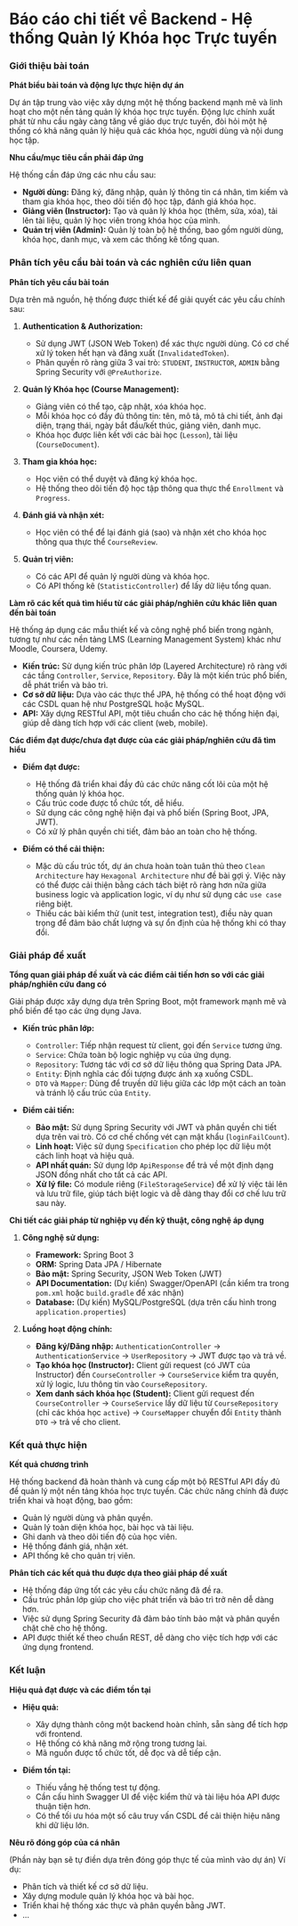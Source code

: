 # Báo cáo chi tiết về Backend - Hệ thống Quản lý Khóa học Trực tuyến

### Giới thiệu bài toán

**Phát biểu bài toán và động lực thực hiện dự án**

Dự án tập trung vào việc xây dựng một hệ thống backend mạnh mẽ và linh hoạt cho một nền tảng quản lý khóa học trực tuyến. Động lực chính xuất phát từ nhu cầu ngày càng tăng về giáo dục trực tuyến, đòi hỏi một hệ thống có khả năng quản lý hiệu quả các khóa học, người dùng và nội dung học tập.

**Nhu cầu/mục tiêu cần phải đáp ứng**

Hệ thống cần đáp ứng các nhu cầu sau:

*   **Người dùng:** Đăng ký, đăng nhập, quản lý thông tin cá nhân, tìm kiếm và tham gia khóa học, theo dõi tiến độ học tập, đánh giá khóa học.
*   **Giảng viên (Instructor):** Tạo và quản lý khóa học (thêm, sửa, xóa), tải lên tài liệu, quản lý học viên trong khóa học của mình.
*   **Quản trị viên (Admin):** Quản lý toàn bộ hệ thống, bao gồm người dùng, khóa học, danh mục, và xem các thống kê tổng quan.

### Phân tích yêu cầu bài toán và các nghiên cứu liên quan

**Phân tích yêu cầu bài toán**

Dựa trên mã nguồn, hệ thống được thiết kế để giải quyết các yêu cầu chính sau:

1.  **Authentication & Authorization:**
    *   Sử dụng JWT (JSON Web Token) để xác thực người dùng. Có cơ chế xử lý token hết hạn và đăng xuất (`InvalidatedToken`).
    *   Phân quyền rõ ràng giữa 3 vai trò: `STUDENT`, `INSTRUCTOR`, `ADMIN` bằng Spring Security với `@PreAuthorize`.

2.  **Quản lý Khóa học (Course Management):**
    *   Giảng viên có thể tạo, cập nhật, xóa khóa học.
    *   Mỗi khóa học có đầy đủ thông tin: tên, mô tả, mô tả chi tiết, ảnh đại diện, trạng thái, ngày bắt đầu/kết thúc, giảng viên, danh mục.
    *   Khóa học được liên kết với các bài học (`Lesson`), tài liệu (`CourseDocument`).

3.  **Tham gia khóa học:**
    *   Học viên có thể duyệt và đăng ký khóa học.
    *   Hệ thống theo dõi tiến độ học tập thông qua thực thể `Enrollment` và `Progress`.

4.  **Đánh giá và nhận xét:**
    *   Học viên có thể để lại đánh giá (sao) và nhận xét cho khóa học thông qua thực thể `CourseReview`.

5.  **Quản trị viên:**
    *   Có các API để quản lý người dùng và khóa học.
    *   Có API thống kê (`StatisticController`) để lấy dữ liệu tổng quan.

**Làm rõ các kết quả tìm hiểu từ các giải pháp/nghiên cứu khác liên quan đến bài toán**

Hệ thống áp dụng các mẫu thiết kế và công nghệ phổ biến trong ngành, tương tự như các nền tảng LMS (Learning Management System) khác như Moodle, Coursera, Udemy.

*   **Kiến trúc:** Sử dụng kiến trúc phân lớp (Layered Architecture) rõ ràng với các tầng `Controller`, `Service`, `Repository`. Đây là một kiến trúc phổ biến, dễ phát triển và bảo trì.
*   **Cơ sở dữ liệu:** Dựa vào các thực thể JPA, hệ thống có thể hoạt động với các CSDL quan hệ như PostgreSQL hoặc MySQL.
*   **API:** Xây dựng RESTful API, một tiêu chuẩn cho các hệ thống hiện đại, giúp dễ dàng tích hợp với các client (web, mobile).

**Các điểm đạt được/chưa đạt được của các giải pháp/nghiên cứu đã tìm hiểu**

*   **Điểm đạt được:**
    *   Hệ thống đã triển khai đầy đủ các chức năng cốt lõi của một hệ thống quản lý khóa học.
    *   Cấu trúc code được tổ chức tốt, dễ hiểu.
    *   Sử dụng các công nghệ hiện đại và phổ biến (Spring Boot, JPA, JWT).
    *   Có xử lý phân quyền chi tiết, đảm bảo an toàn cho hệ thống.

*   **Điểm có thể cải thiện:**
    *   Mặc dù cấu trúc tốt, dự án chưa hoàn toàn tuân thủ theo `Clean Architecture` hay `Hexagonal Architecture` như đề bài gợi ý. Việc này có thể được cải thiện bằng cách tách biệt rõ ràng hơn nữa giữa business logic và application logic, ví dụ như sử dụng các `use case` riêng biệt.
    *   Thiếu các bài kiểm thử (unit test, integration test), điều này quan trọng để đảm bảo chất lượng và sự ổn định của hệ thống khi có thay đổi.

### Giải pháp đề xuất

**Tổng quan giải pháp đề xuất và các điểm cải tiến hơn so với các giải pháp/nghiên cứu đang có**

Giải pháp được xây dựng dựa trên Spring Boot, một framework mạnh mẽ và phổ biến để tạo các ứng dụng Java.

*   **Kiến trúc phân lớp:**
    *   `Controller`: Tiếp nhận request từ client, gọi đến `Service` tương ứng.
    *   `Service`: Chứa toàn bộ logic nghiệp vụ của ứng dụng.
    *   `Repository`: Tương tác với cơ sở dữ liệu thông qua Spring Data JPA.
    *   `Entity`: Định nghĩa các đối tượng được ánh xạ xuống CSDL.
    *   `DTO` và `Mapper`: Dùng để truyền dữ liệu giữa các lớp một cách an toàn và tránh lộ cấu trúc của `Entity`.

*   **Điểm cải tiến:**
    *   **Bảo mật:** Sử dụng Spring Security với JWT và phân quyền chi tiết dựa trên vai trò. Có cơ chế chống vét cạn mật khẩu (`loginFailCount`).
    *   **Linh hoạt:** Việc sử dụng `Specification` cho phép lọc dữ liệu một cách linh hoạt và hiệu quả.
    *   **API nhất quán:** Sử dụng lớp `ApiResponse` để trả về một định dạng JSON đồng nhất cho tất cả các API.
    *   **Xử lý file:** Có module riêng (`FileStorageService`) để xử lý việc tải lên và lưu trữ file, giúp tách biệt logic và dễ dàng thay đổi cơ chế lưu trữ sau này.

**Chi tiết các giải pháp từ nghiệp vụ đến kỹ thuật, công nghệ áp dụng**

1.  **Công nghệ sử dụng:**
    *   **Framework:** Spring Boot 3
    *   **ORM:** Spring Data JPA / Hibernate
    *   **Bảo mật:** Spring Security, JSON Web Token (JWT)
    *   **API Documentation:** (Dự kiến) Swagger/OpenAPI (cần kiểm tra trong `pom.xml` hoặc `build.gradle` để xác nhận)
    *   **Database:** (Dự kiến) MySQL/PostgreSQL (dựa trên cấu hình trong `application.properties`)

2.  **Luồng hoạt động chính:**
    *   **Đăng ký/Đăng nhập:** `AuthenticationController` -> `AuthenticationService` -> `UserRepository` -> JWT được tạo và trả về.
    *   **Tạo khóa học (Instructor):** Client gửi request (có JWT của Instructor) đến `CourseController` -> `CourseService` kiểm tra quyền, xử lý logic, lưu thông tin vào `CourseRepository`.
    *   **Xem danh sách khóa học (Student):** Client gửi request đến `CourseController` -> `CourseService` lấy dữ liệu từ `CourseRepository` (chỉ các khóa học `active`) -> `CourseMapper` chuyển đổi `Entity` thành `DTO` -> trả về cho client.

### Kết quả thực hiện

**Kết quả chương trình**

Hệ thống backend đã hoàn thành và cung cấp một bộ RESTful API đầy đủ để quản lý một nền tảng khóa học trực tuyến. Các chức năng chính đã được triển khai và hoạt động, bao gồm:

*   Quản lý người dùng và phân quyền.
*   Quản lý toàn diện khóa học, bài học và tài liệu.
*   Ghi danh và theo dõi tiến độ của học viên.
*   Hệ thống đánh giá, nhận xét.
*   API thống kê cho quản trị viên.

**Phân tích các kết quả thu được dựa theo giải pháp đề xuất**

*   Hệ thống đáp ứng tốt các yêu cầu chức năng đã đề ra.
*   Cấu trúc phân lớp giúp cho việc phát triển và bảo trì trở nên dễ dàng hơn.
*   Việc sử dụng Spring Security đã đảm bảo tính bảo mật và phân quyền chặt chẽ cho hệ thống.
*   API được thiết kế theo chuẩn REST, dễ dàng cho việc tích hợp với các ứng dụng frontend.

### Kết luận

**Hiệu quả đạt được và các điểm tồn tại**

*   **Hiệu quả:**
    *   Xây dựng thành công một backend hoàn chỉnh, sẵn sàng để tích hợp với frontend.
    *   Hệ thống có khả năng mở rộng trong tương lai.
    *   Mã nguồn được tổ chức tốt, dễ đọc và dễ tiếp cận.

*   **Điểm tồn tại:**
    *   Thiếu vắng hệ thống test tự động.
    *   Cần cấu hình Swagger UI để việc kiểm thử và tài liệu hóa API được thuận tiện hơn.
    *   Có thể tối ưu hóa một số câu truy vấn CSDL để cải thiện hiệu năng khi dữ liệu lớn.

**Nêu rõ đóng góp của cá nhân**

(Phần này bạn sẽ tự điền dựa trên đóng góp thực tế của mình vào dự án)
Ví dụ:
*   Phân tích và thiết kế cơ sở dữ liệu.
*   Xây dựng module quản lý khóa học và bài học.
*   Triển khai hệ thống xác thực và phân quyền bằng JWT.
*   ... 